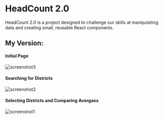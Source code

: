 # HeadCount 2.0

HeadCount 2.0 is a project designed to challenge our skills at manipulating data and creating small, reusable React components.  

## My Version:


#### Initial Page

![screenshot3](https://user-images.githubusercontent.com/35910428/44312384-414ff500-a3b4-11e8-9bda-c193c7b97f08.png)



#### Searching for Districts

![screenshot2](https://user-images.githubusercontent.com/35910428/44312362-fb932c80-a3b3-11e8-8840-1abd8b9a01be.png)

#### Selecting Districts and Comparing Avergaes

![screenshot1](https://user-images.githubusercontent.com/35910428/44312377-21203600-a3b4-11e8-8483-fa930e09c45b.png)

